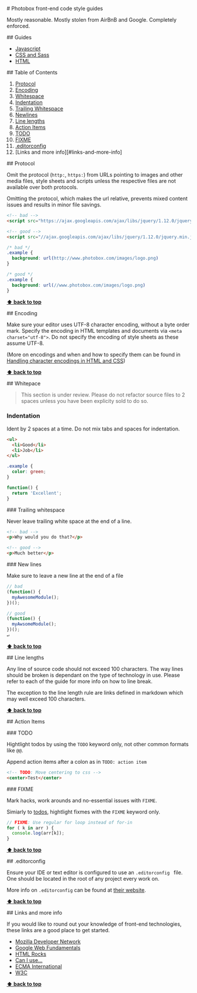 # Photobox front-end code style guides

Mostly reasonable.  Mostly stolen from AirBnB and Google.  Completely enforced.

## Guides

- [Javascript](javascript/)
- [CSS and Sass](css/)
- [HTML](html/)

## Table of Contents

1. [Protocol](#protocol)
1. [Encoding](#indentation)
1. [Whitespace](#whitespace)
  1.  [Indentation](#indentation)
  1.  [Trailing Whitespace](#trailing-whitespace)
  1.  [Newlines](#newlines)
1. [Line lengths](#line-lengths)
1. [Action Items](#actionitems)
  1.  [TODO](#todo)
  1.  [FIXME](#fixme§)
1. [.editorconfig](#.editorconfig)
1. [Links and more info][#links-and-more-info]

## Protocol

Omit the protocol (`http:`, `https:`) from URLs pointing to images and other media files,
style sheets and scripts unless the respective files are not available over both protocols.  

Omitting the protocol, which makes the url relative, prevents mixed content issues and results in
minor file savings.

```html
<!-- bad -->
<script src="https://ajax.googleapis.com/ajax/libs/jquery/1.12.0/jquery.min.js"></script>

<!-- good -->
<script src="//ajax.googleapis.com/ajax/libs/jquery/1.12.0/jquery.min.js"></script>
```

```css
/* bad */
.example {
  background: url(http://www.photobox.com/images/logo.png)
}

/* good */
.example {
  background: url(//www.photobox.com/images/logo.png) 
}
```

**[⬆ back to top](#table-of-contents)**

## Encoding

Make sure your editor uses UTF-8 character encoding, without a byte order mark.  Specify the 
encoding in HTML templates and documents via `<meta charset="utf-8">`. Do not specify the encoding 
of style sheets as these assume UTF-8.

(More on encodings and when and how to specify them can be found in 
[Handling character encodings in HTML and CSS](http://www.w3.org/International/tutorials/tutorial-char-enc/))

**[⬆ back to top](#table-of-contents)**

## Whitepace

> This section is under review.  Please do not refactor source files to 2 spaces unless you have
> been explicity sold to do so.

### Indentation

Ident by 2 spaces at a time.  Do not mix tabs and spaces for indentation.

```html
<ul>
  <li>Good</li>
  <li>Job</li>
</ul>
```

```css
.example {
  color: green;
} 
```

```js
function() {
  return 'Excellent';
}
```

### Trailing whitespace

Never leave trailing white space at the end of a line.

```html
<!-- bad -->
<p>Why would you do that?</p>   

<!-- good -->
<p>Much better</p>
```

### New lines

Make sure to leave a new line at the end of a file
```javascript
// bad
(function() {
  myAwesomeModule();
})();
```

```javascript
// good
(function() {
  myAwsomeModule();  
})();
↵
```

**[⬆ back to top](#table-of-contents)**

## Line lengths

Any line of source code should not exceed 100 characters.  The way lines should be broken is 
dependant on the type of technology in use.  Please refer to each of the guide for more info
on how to line break.

The exception to the line length rule are links defined in markdown which may well exceed 100 
characters.  

**[⬆ back to top](#table-of-contents)**

## Action Items

### TODO

Hightlight todos by using the `TODO` keyword only, not other common formats like `@@`.

Append action items after a colon as in `TODO: action item`

```html
<!-- TODO: Move centering to css -->
<center>Test</center>
```

### FIXME

Mark hacks, work arounds and no-essential issues with `FIXME`.

Simiarly to [todos](#4.1), hightlight fixmes with the `FIXME` keyword only.

```javascript
// FIXME: Use regular for loop instead of for-in
for ( k in arr ) {
  console.log(arr[k]);
}
```

**[⬆ back to top](#table-of-contents)**

## .editorconfig

Ensure your IDE or text editor is configured to use an `.editorconfig ` file. One should be located 
in the root of any project every work on.  

More info on `.editorconfig` can be found at [their website](http://editorconfig.org/).

**[⬆ back to top](#table-of-contents)**

## Links and more info

If you would like to round out your knowledge of front-end technologies, these links are a good 
place to get started.

- [Mozilla Developer Network](https://developer.mozilla.org/en-US/)
- [Google Web Fundamentals](https://developers.google.com/web/fundamentals/?hl=en)
- [HTML Rocks](http://www.html5rocks.com/en/)
- [Can I use...](http://caniuse.com/)
- [ECMA International](http://www.ecma-international.org/)
- [W3C](https://www.w3.org/)

**[⬆ back to top](#table-of-contents)**